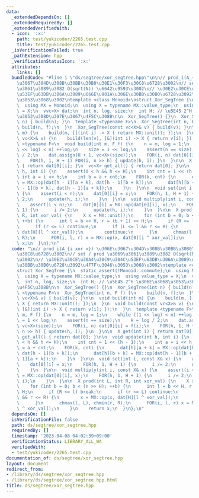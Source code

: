 ```yaml
---
data:
  _extendedDependsOn: []
  _extendedRequiredBy: []
  _extendedVerifiedWith:
  - icon: ':x:'
    path: test/yukicoder/2265.test.cpp
    title: test/yukicoder/2265.test.cpp
  _isVerificationFailed: true
  _pathExtension: hpp
  _verificationStatusIcon: ':x:'
  attributes:
    links: []
  bundledCode: "#line 1 \"ds/segtree/xor_segtree.hpp\"\n\n// prod_i(A_{i xor x}) \u306E\
    \u3067\u304D\u308B\u30BB\u30B0\u30E1\u30F3\u30C8\u6728\u3002\n// set / prod \u3069\
    \u3061\u3089\u3082 O(sqrt(N)) \u6642\u9593\u3002\n// \u30E2\u30CE\u30A4\u30C9\u304C\
    \u53EF\u63DB\u306A\u3089\u666E\u901A\u306E\u30BB\u30B0\u6728\u3092\u4F7F\u3046\
    \u3053\u3068\u3002\ntemplate <class Monoid>\nstruct Xor_SegTree {\n  static_assert(!Monoid::commute);\n\
    \  using MX = Monoid;\n  using X = typename MX::value_type;\n  using value_type\
    \ = X;\n  vvc<X> dat;\n  int n, log, size;\n  int H; // \u5E45 2^H \u306E\u3068\
    \u3053\u308D\u307E\u3067\u4F5C\u308B\n\n  Xor_SegTree() {}\n  Xor_SegTree(int\
    \ n) { build(n); }\n  template <typename F>\n  Xor_SegTree(int n, F f) {\n   \
    \ build(n, f);\n  }\n  Xor_SegTree(const vc<X>& v) { build(v); }\n\n  void build(int\
    \ m) {\n    build(m, [](int i) -> X { return MX::unit(); });\n  }\n  void build(const\
    \ vc<X>& v) {\n    build(len(v), [&](int i) -> X { return v[i]; });\n  }\n  template\
    \ <typename F>\n  void build(int m, F f) {\n    n = m, log = 1;\n    while ((1\
    \ << log) < n) ++log;\n    size = 1 << log;\n    assert(n == size);\n    H = log\
    \ / 2;\n    dat.assign(H + 1, vc<X>(size));\n    FOR(i, n) dat[0][i] = f(i);\n\
    \    FOR(h, 1, H + 1) FOR(i, n >> h) { update(h, i); }\n  }\n\n  X get(int i)\
    \ { return dat[0][i]; }\n  vc<X> get_all() { return dat[0]; }\n\n  void update(int\
    \ h, int i) {\n    assert(0 < h && h <= H);\n    int cnt = 1 << (h - 1);\n   \
    \ int a = i << h;\n    int b = a + cnt;\n    FOR(k, cnt) {\n      dat[h][a + k]\
    \ = MX::op(dat[h - 1][a + k], dat[h - 1][b + k]);\n      dat[h][b + k] = MX::op(dat[h\
    \ - 1][b + k], dat[h - 1][a + k]);\n    }\n  }\n\n  void set(int i, const X& x)\
    \ {\n    assert(i < n);\n    dat[0][i] = x;\n    FOR(h, 1, H + 1) {\n      i /=\
    \ 2;\n      update(h, i);\n    }\n  }\n\n  void multiply(int i, const X& x) {\n\
    \    assert(i < n);\n    dat[0][i] = MX::op(dat[0][i], x);\n    FOR(h, 1, H +\
    \ 1) {\n      i /= 2;\n      update(h, i);\n    }\n  }\n\n  X prod(int L, int\
    \ R, int xor_val) {\n    X x = MX::unit();\n    for (int b = 0; b < (n >> H);\
    \ ++b) {\n      int l = b << H, r = (b + 1) << H;\n      if (R <= l) break;\n\
    \      if (r <= L) continue;\n      if (L <= l && r <= R) {\n        x = MX::op(x,\
    \ dat[H][l ^ xor_val]);\n        continue;\n      }\n      chmax(l, L), chmin(r,\
    \ R);\n      FOR(i, l, r) x = MX::op(x, dat[0][i ^ xor_val]);\n    }\n    return\
    \ x;\n  }\n};\n"
  code: "\n// prod_i(A_{i xor x}) \u306E\u3067\u304D\u308B\u30BB\u30B0\u30E1\u30F3\
    \u30C8\u6728\u3002\n// set / prod \u3069\u3061\u3089\u3082 O(sqrt(N)) \u6642\u9593\
    \u3002\n// \u30E2\u30CE\u30A4\u30C9\u304C\u53EF\u63DB\u306A\u3089\u666E\u901A\u306E\
    \u30BB\u30B0\u6728\u3092\u4F7F\u3046\u3053\u3068\u3002\ntemplate <class Monoid>\n\
    struct Xor_SegTree {\n  static_assert(!Monoid::commute);\n  using MX = Monoid;\n\
    \  using X = typename MX::value_type;\n  using value_type = X;\n  vvc<X> dat;\n\
    \  int n, log, size;\n  int H; // \u5E45 2^H \u306E\u3068\u3053\u308D\u307E\u3067\
    \u4F5C\u308B\n\n  Xor_SegTree() {}\n  Xor_SegTree(int n) { build(n); }\n  template\
    \ <typename F>\n  Xor_SegTree(int n, F f) {\n    build(n, f);\n  }\n  Xor_SegTree(const\
    \ vc<X>& v) { build(v); }\n\n  void build(int m) {\n    build(m, [](int i) ->\
    \ X { return MX::unit(); });\n  }\n  void build(const vc<X>& v) {\n    build(len(v),\
    \ [&](int i) -> X { return v[i]; });\n  }\n  template <typename F>\n  void build(int\
    \ m, F f) {\n    n = m, log = 1;\n    while ((1 << log) < n) ++log;\n    size\
    \ = 1 << log;\n    assert(n == size);\n    H = log / 2;\n    dat.assign(H + 1,\
    \ vc<X>(size));\n    FOR(i, n) dat[0][i] = f(i);\n    FOR(h, 1, H + 1) FOR(i,\
    \ n >> h) { update(h, i); }\n  }\n\n  X get(int i) { return dat[0][i]; }\n  vc<X>\
    \ get_all() { return dat[0]; }\n\n  void update(int h, int i) {\n    assert(0\
    \ < h && h <= H);\n    int cnt = 1 << (h - 1);\n    int a = i << h;\n    int b\
    \ = a + cnt;\n    FOR(k, cnt) {\n      dat[h][a + k] = MX::op(dat[h - 1][a + k],\
    \ dat[h - 1][b + k]);\n      dat[h][b + k] = MX::op(dat[h - 1][b + k], dat[h -\
    \ 1][a + k]);\n    }\n  }\n\n  void set(int i, const X& x) {\n    assert(i < n);\n\
    \    dat[0][i] = x;\n    FOR(h, 1, H + 1) {\n      i /= 2;\n      update(h, i);\n\
    \    }\n  }\n\n  void multiply(int i, const X& x) {\n    assert(i < n);\n    dat[0][i]\
    \ = MX::op(dat[0][i], x);\n    FOR(h, 1, H + 1) {\n      i /= 2;\n      update(h,\
    \ i);\n    }\n  }\n\n  X prod(int L, int R, int xor_val) {\n    X x = MX::unit();\n\
    \    for (int b = 0; b < (n >> H); ++b) {\n      int l = b << H, r = (b + 1) <<\
    \ H;\n      if (R <= l) break;\n      if (r <= L) continue;\n      if (L <= l\
    \ && r <= R) {\n        x = MX::op(x, dat[H][l ^ xor_val]);\n        continue;\n\
    \      }\n      chmax(l, L), chmin(r, R);\n      FOR(i, l, r) x = MX::op(x, dat[0][i\
    \ ^ xor_val]);\n    }\n    return x;\n  }\n};\n"
  dependsOn: []
  isVerificationFile: false
  path: ds/segtree/xor_segtree.hpp
  requiredBy: []
  timestamp: '2023-04-08 04:02:39+09:00'
  verificationStatus: LIBRARY_ALL_WA
  verifiedWith:
  - test/yukicoder/2265.test.cpp
documentation_of: ds/segtree/xor_segtree.hpp
layout: document
redirect_from:
- /library/ds/segtree/xor_segtree.hpp
- /library/ds/segtree/xor_segtree.hpp.html
title: ds/segtree/xor_segtree.hpp
---
```

